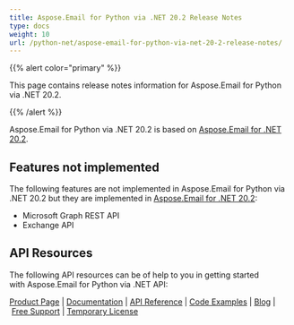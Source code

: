 ```yaml
---
title: Aspose.Email for Python via .NET 20.2 Release Notes
type: docs
weight: 10
url: /python-net/aspose-email-for-python-via-net-20-2-release-notes/
---
```


{{% alert color="primary" %}} 

This page contains release notes information for Aspose.Email for Python via .NET 20.2.

{{% /alert %}} 

Aspose.Email for Python via .NET 20.2 is based on [Aspose.Email for .NET 20.2](/email/net/aspose-email-for-net-20-2-release-notes/).
## **Features not implemented**
The following features are not implemented in Aspose.Email for Python via .NET 20.2 but they are implemented in [Aspose.Email for .NET 20.2](/email/net/aspose-email-for-net-20-2-release-notes/):

- Microsoft Graph REST API
- Exchange API
## **API Resources**
The following API resources can be of help to you in getting started with Aspose.Email for Python via .NET API:

[Product Page](https://products.aspose.com/email/python-net) | [Documentation](/email/python-net/home/) | [API Reference](https://apireference.aspose.com/net/email) | [Code Examples](https://github.com/aspose-email/aspose.email-python-dotnet) | [Blog](https://blog.aspose.com/category/email/) | [Free Support](https://forum.aspose.com/c/email) | [Temporary License](https://purchase.aspose.com/temporary-license)


